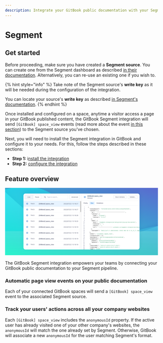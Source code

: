 ```yaml
---
description: Integrate your GitBook public documentation with your Segment pipeline.
---
```


# Segment

## Get started

Before proceeding, make sure you have created a **Segment source**. You can create one from the Segment dashboard as described [in their documentation](https://segment.com/docs/connections/sources/catalog/libraries/website/javascript/quickstart/#step-1-create-a-source-in-the-segment-app). Alternatively, you can re-use an existing one if you wish to.

{% hint style="info" %}
Take note of the Segment source's **write key** as it will be needed during the configuration of the integration.

You can locate your source's **write key** as described [in Segment's documentation](https://segment.com/docs/connections/find-writekey/).
{% endhint %}

Once installed and configured on a space, anytime a visitor access a page in your GitBook published content, the GitBook Segment integration will send `[GitBook] space_view` events (read more about the event [in this section](gitbook-segment-event.md)) to the Segment source you've chosen.

Next, you will need to install the Segment integration in GitBook and configure it to your needs. For this, follow the steps described in these sections:

* **Step 1:** i[nstall the integration](../install-an-integration.md)
* **Step 2:** [configure the integration](configure-the-segment-integration.md)

## Feature overview

![](<../../../.gitbook/assets/Segment GitBook Event.png>)

The GitBook Segment integration empowers your teams by connecting your GitBook public documentation to your Segment pipeline.

### Automatic page view events on your public documentation

Each of your connected GitBook spaces will send a `[GitBook] space_view` event to the associated Segment source.

### Track your users' actions across all your company websites

Each `[GitBook] space_view` includes the `anonymousId` property. If the active user has already visited one of your other company's websites, the `anonymousId` will match the one already set by Segment. Otherwise, GitBook will associate a new `anonymousId` for the user matching Segment's format.
